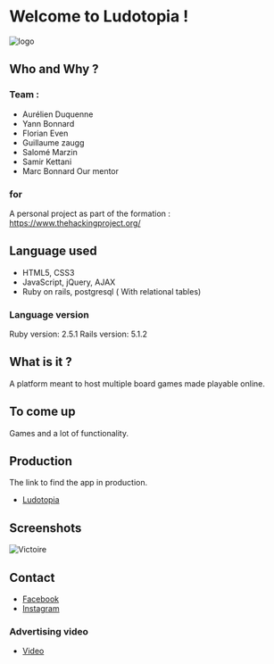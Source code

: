 #  Welcome to Ludotopia !

![logo](https://image.noelshack.com/fichiers/2019/12/5/1553211285-design-ludotopia-logo-v1.png)
## Who and Why ?

### Team : 

- Aurélien Duquenne
- Yann Bonnard
- Florian Even
- Guillaume zaugg
- Salomé Marzin
- Samir Kettani
- Marc Bonnard Our mentor

### for

A personal project as part of the formation : https://www.thehackingproject.org/

## Language used

- HTML5, CSS3
- JavaScript, jQuery, AJAX
- Ruby on rails, postgresql ( With relational tables)

### Language version

Ruby version: 2.5.1
Rails version: 5.1.2 

## What is it ?

A platform meant to host multiple board games made playable online.


## To come up

Games and a lot of functionality.

## Production 

The link to find the app in production.

* [Ludotopia](https://prod-ludotopia.herokuapp.com/)

## Screenshots

![Victoire](https://image.noelshack.com/fichiers/2019/12/4/1553208196-gemfi.png)

## Contact

* [Facebook](https://www.facebook.com/Ludotopia-258709275039675/)
* [Instagram](https://www.instagram.com/Ludotopiaa/)

### Advertising video

* [Video](https://www.youtube.com/watch?v=WOUGLRvEyLY&feature=youtu.be)
